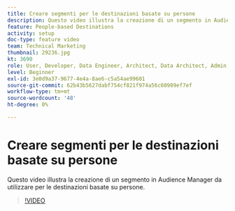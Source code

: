 ```yaml
---
title: Creare segmenti per le destinazioni basate su persone
description: Questo video illustra la creazione di un segmento in Audience Manager da utilizzare per le destinazioni basate su persone.
feature: People-based Destinations
activity: setup
doc-type: feature video
team: Technical Marketing
thumbnail: 29236.jpg
kt: 3690
role: User, Developer, Data Engineer, Architect, Data Architect, Admin, Leader
level: Beginner
exl-id: 3e0d9a37-9677-4e4a-8ae6-c5a54ae99601
source-git-commit: 62b43b5627dabf754cf821f974a56c60989ef7ef
workflow-type: tm+mt
source-wordcount: '48'
ht-degree: 0%

---
```


# Creare segmenti per le destinazioni basate su persone

Questo video illustra la creazione di un segmento in Audience Manager da utilizzare per le destinazioni basate su persone.

>[!VIDEO](https://video.tv.adobe.com/v/36257/?quality=12&captions=ita)
